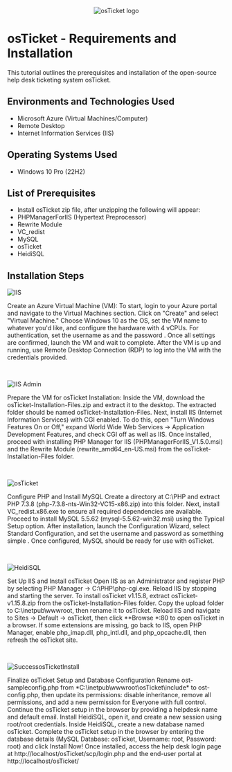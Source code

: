 <p align="center">
<img src="https://i.imgur.com/Clzj7Xs.png" alt="osTicket logo"/>
</p>

<h1>osTicket - Requirements and Installation</h1>
This tutorial outlines the prerequisites and installation of the open-source help desk ticketing system osTicket.<br />

<h2>Environments and Technologies Used</h2>

- Microsoft Azure (Virtual Machines/Computer)
- Remote Desktop
- Internet Information Services (IIS)

<h2>Operating Systems Used </h2>

- Windows 10 Pro</b> (22H2)

<h2>List of Prerequisites</h2>

- Install osTicket zip file, after unzipping the following will appear:
- PHPManagerForIIS (Hypertext Preprocessor)
- Rewrite Module
- VC_redist
- MySQL
- osTicket
- HeidiSQL

<h2>Installation Steps</h2>

<p>
  
![IIS](https://github.com/user-attachments/assets/0e8aaea3-22a9-4e98-86b5-0861e943333a)

</p>
<p>
Create an Azure Virtual Machine (VM): To start, login to your Azure portal and navigate to the Virtual Machines section. Click on "Create" and select "Virtual Machine." Choose Windows 10 as the OS, set the VM name to whatever you'd like, and configure the hardware with 4 vCPUs. For authentication, set the username as <username> and the password <password>. Once all settings are confirmed, launch the VM and wait to complete. After the VM is up and running, use Remote Desktop Connection (RDP) to log into the VM with the credentials provided.
</p>
<br />
<p>

![IIS Admin](https://github.com/user-attachments/assets/3f9c8e4b-ebe7-4989-8b03-fbb319ee454b)

</p>
<p>
Prepare the VM for osTicket Installation: Inside the VM, download the osTicket-Installation-Files.zip and extract it to the desktop. The extracted folder should be named osTicket-Installation-Files. Next, install IIS (Internet Information Services) with CGI enabled. To do this, open "Turn Windows Features On or Off," expand World Wide Web Services -> Application Development Features, and check CGI off as well as IIS. Once installed, proceed with installing PHP Manager for IIS (PHPManagerForIIS_V1.5.0.msi) and the Rewrite Module (rewrite_amd64_en-US.msi) from the osTicket-Installation-Files folder.
</p>
<br />
<p>

![osTicket](https://github.com/user-attachments/assets/70d5b995-80d8-4228-83c0-33685f07a64b)

</p>
<p>
Configure PHP and Install MySQL
Create a directory at C:\PHP and extract PHP 7.3.8 (php-7.3.8-nts-Win32-VC15-x86.zip) into this folder. Next, install VC_redist.x86.exe to ensure all required dependencies are available. Proceed to install MySQL 5.5.62 (mysql-5.5.62-win32.msi) using the Typical Setup option. After installation, launch the Configuration Wizard, select Standard Configuration, and set the username and password as sometthing simple <root/root>. Once configured, MySQL should be ready for use with osTicket.
</p>
<br />

![HeidiSQL](https://github.com/user-attachments/assets/f87d22d9-7877-4d47-970d-e854bf10f509)


</p>
<p>
Set Up IIS and Install osTicket
Open IIS as an Administrator and register PHP by selecting PHP Manager -> C:\PHP\php-cgi.exe. Reload IIS by stopping and starting the server. To install osTicket v1.15.8, extract osTicket-v1.15.8.zip from the osTicket-Installation-Files folder. Copy the upload folder to C:\inetpub\wwwroot, then rename it to osTicket. Reload IIS and navigate to Sites -> Default -> osTicket, then click **Browse *:80 to open osTicket in a browser. If some extensions are missing, go back to IIS, open PHP Manager, enable php_imap.dll, php_intl.dll, and php_opcache.dll, then refresh the osTicket site.
</p>
<br />

![SuccessosTicketInstall](https://github.com/user-attachments/assets/c7eb9aea-4d8b-4608-b3a7-cd4506a924e5)


</p>
<p>
Finalize osTicket Setup and Database Configuration
Rename ost-sampleconfig.php from *C:\inetpub\wwwroot\osTicket\include* to ost-config.php, then update its permissions: disable inheritance, remove all permissions, and add a new permission for Everyone with full control. Continue the osTicket setup in the browser by providing a helpdesk name and default email. Install HeidiSQL, open it, and create a new session using root/root credentials. Inside HeidiSQL, create a new database named osTicket. Complete the osTicket setup in the browser by entering the database details (MySQL Database: osTicket, Username: root, Password: root) and click Install Now! Once installed, access the help desk login page at http://localhost/osTicket/scp/login.php and the end-user portal at http://localhost/osTicket/
</p>
<br />

